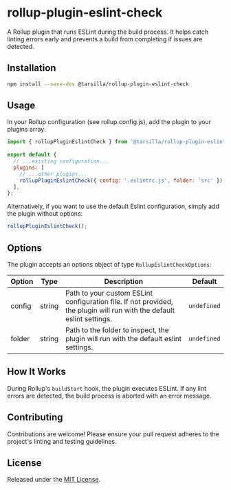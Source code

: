 # rollup-plugin-eslint-check

A Rollup plugin that runs ESLint during the build process. It helps catch linting errors early and prevents a build from completing if issues are detected.

## Installation

```sh
npm install --save-dev @tarsilla/rollup-plugin-eslint-check
```

## Usage

In your Rollup configuration (see rollup.config.js), add the plugin to your plugins array:

```js
import { rollupPluginEslintCheck } from '@tarsilla/rollup-plugin-eslint-check';
 
export default {
  // ...existing configuration...
  plugins: [
    // ...other plugins...
    rollupPluginEslintCheck({ config: '.eslintrc.js', folder: 'src' }),
  ],
};
```

Alternatively, if you want to use the default Eslint configuration, simply add the plugin without options:

```js
rollupPluginEslintCheck();
```

## Options

The plugin accepts an options object of type `RollupEslintCheckOptions`:

| Option   | Type   | Description                                                  | Default     |
|----------|--------|--------------------------------------------------------------|-------------|
| config   | string | Path to your custom ESLint configuration file. If not provided, the plugin will run with the default eslint settings. | `undefined` |
| folder   | string | Path to the folder to inspect, the plugin will run with the default eslint settings. | `undefined` |

## How It Works

During Rollup's `buildStart` hook, the plugin executes ESLint. If any lint errors are detected, the build process is aborted with an error message.

## Contributing

Contributions are welcome! Please ensure your pull request adheres to the project's linting and testing guidelines.

## License

Released under the [MIT License](LICENSE).